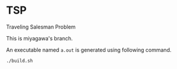 # TSP
Traveling Salesman Problem

This is miyagawa's branch.

An executable named `a.out` is generated using following command.

```
./build.sh
```
